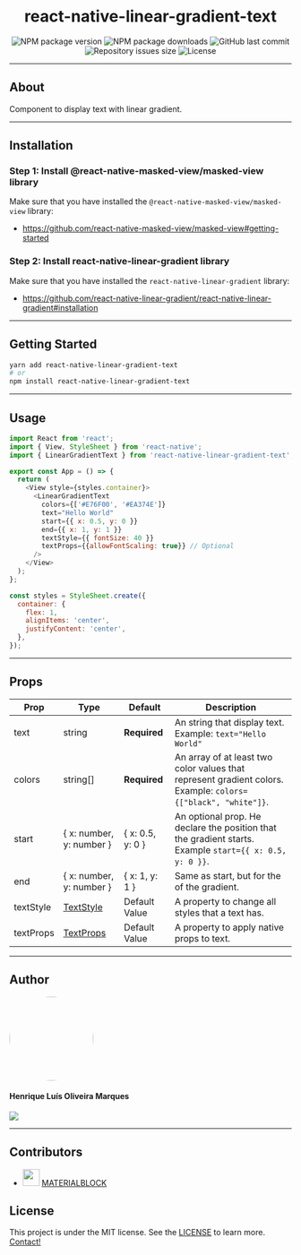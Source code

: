 <h1 align="center" >
  react-native-linear-gradient-text
</h1>

<p align="center" >
  <img alt="NPM package version" src="https://img.shields.io/npm/v/react-native-linear-gradient-text?style=for-the-badge">

  <img alt="NPM package downloads" src="https://img.shields.io/npm/dt/react-native-linear-gradient-text?style=for-the-badge">

  <img alt="GitHub last commit" src="https://img.shields.io/github/last-commit/hmdarkfir3/react-native-linear-gradient-text?style=for-the-badge">

  <img alt="Repository issues size" src="https://img.shields.io/github/issues/hmdarkfir3/react-native-linear-gradient-text?style=for-the-badge">

  <img alt="License" src="https://img.shields.io/badge/license-MIT-blue.svg?style=for-the-badge" />
</p>

---

## About

Component to display text with linear gradient.

---

## Installation

### Step 1: Install @react-native-masked-view/masked-view library

Make sure that you have installed the `@react-native-masked-view/masked-view` library:

- https://github.com/react-native-masked-view/masked-view#getting-started

### Step 2: Install react-native-linear-gradient library

Make sure that you have installed the `react-native-linear-gradient` library:

- https://github.com/react-native-linear-gradient/react-native-linear-gradient#installation

---

## Getting Started

```sh
yarn add react-native-linear-gradient-text
# or
npm install react-native-linear-gradient-text
```

---

## Usage

```js
import React from 'react';
import { View, StyleSheet } from 'react-native';
import { LinearGradientText } from 'react-native-linear-gradient-text';

export const App = () => {
  return (
    <View style={styles.container}>
      <LinearGradientText
        colors={['#E76F00', '#EA374E']}
        text="Hello World"
        start={{ x: 0.5, y: 0 }}
        end={{ x: 1, y: 1 }}
        textStyle={{ fontSize: 40 }}
        textProps={{allowFontScaling: true}} // Optional
      />
    </View>
  );
};

const styles = StyleSheet.create({
  container: {
    flex: 1,
    alignItems: 'center',
    justifyContent: 'center',
  },
});
```

---

## Props

| Prop      | Type                                                       | Default          | Description                                                                                                   |
| --------- | ---------------------------------------------------------- | ---------------- | ------------------------------------------------------------------------------------------------------------- |
| text      | string                                                     | **Required**     | An string that display text. Example: `text="Hello World"`                                                    |
| colors    | string[]                                                   | **Required**     | An array of at least two color values that represent gradient colors. Example: `colors={["black", "white"]}`. |
| start     | { x: number, y: number }                                   | { x: 0.5, y: 0 } | An optional prop. He declare the position that the gradient starts. Example `start={{ x: 0.5, y: 0 }}`.       |
| end       | { x: number, y: number }                                   | { x: 1, y: 1 }   | Same as start, but for the of the gradient.                                                                   |
| textStyle | [TextStyle](https://reactnative.dev/docs/text-style-props) | Default Value    | A property to change all styles that a text has. 
| textProps | [TextProps](https://reactnative.dev/docs/text-style-props#props) | Default Value    | A property to apply native props to text.   |

---

## Author

<img style="border-radius: 50%;" src="https://github.com/HMDarkFir3.png" width="150px;" alt=""/>
 <h4>Henrique Luís Oliveira Marques</h4>

<p align="left">
  <a href="https://www.linkedin.com/in/hlom" target="_blank"><img src="https://img.shields.io/badge/LinkedIn-0077B5?style=for-the-badge&logo=linkedin&logoColor=white"></a>
<p>

---

## Contributors


-  [<img src="https://github.com/BLOCKMATERIAL.png" width="30" height="30">](https://github.com/BLOCKMATERIAL) [MATERIALBLOCK](https://github.com/BLOCKMATERIAL) 
## License

This project is under the MIT license. See the [LICENSE](./LICENSE) to learn more.
<br>
[Contact!](https://www.linkedin.com/in/hlom)
